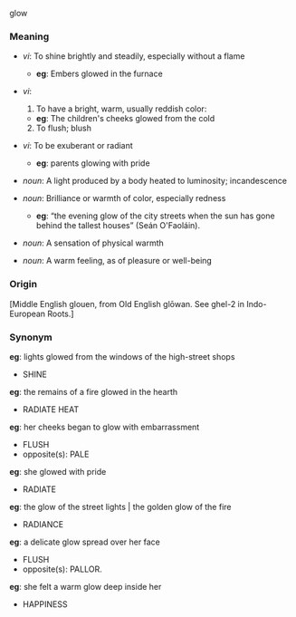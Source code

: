 glow
### Meaning
+ _vi_: To shine brightly and steadily, especially without a flame
    + __eg__: Embers glowed in the furnace
+ _vi_:
   1. To have a bright, warm, usually reddish color:
    + __eg__: The children's cheeks glowed from the cold
   2. To flush; blush
+ _vi_: To be exuberant or radiant
    + __eg__: parents glowing with pride

+ _noun_: A light produced by a body heated to luminosity; incandescence
+ _noun_: Brilliance or warmth of color, especially redness
    + __eg__: “the evening glow of the city streets when the sun has gone behind the tallest houses” (Seán O'Faoláin).
+ _noun_: A sensation of physical warmth
+ _noun_: A warm feeling, as of pleasure or well-being

### Origin

[Middle English glouen, from Old English glōwan. See ghel-2 in Indo-European Roots.]

### Synonym

__eg__: lights glowed from the windows of the high-street shops

+ SHINE

__eg__: the remains of a fire glowed in the hearth

+ RADIATE HEAT

__eg__: her cheeks began to glow with embarrassment

+ FLUSH
+ opposite(s): PALE

__eg__: she glowed with pride

+ RADIATE

__eg__: the glow of the street lights | the golden glow of the fire

+ RADIANCE

__eg__: a delicate glow spread over her face

+ FLUSH
+ opposite(s): PALLOR.

__eg__: she felt a warm glow deep inside her

+ HAPPINESS



